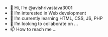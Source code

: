 - 👋 Hi, I’m @avishrivastava3001
- 👀 I’m interested in Web development
- 🌱 I’m currently learning HTML, CSS, JS, PHP
- 💞️ I’m looking to collaborate on ...
- 📫 How to reach me ...

<!---
avishrivastava3001/avishrivastava3001 is a ✨ special ✨ repository because its `README.md` (this file) appears on your GitHub profile.
You can click the Preview link to take a look at your changes.
--->
